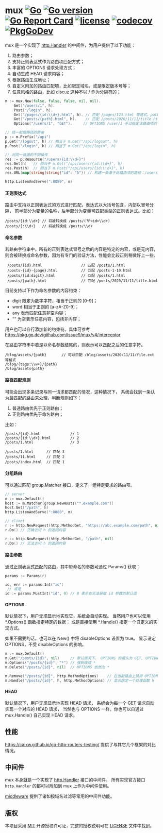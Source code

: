 mux
[![Go](https://github.com/issue9/mux/workflows/Go/badge.svg)](https://github.com/issue9/mux/actions?query=workflow%3AGo)
[![Go version](https://img.shields.io/github/go-mod/go-version/issue9/mux)](https://golang.org)
[![Go Report Card](https://goreportcard.com/badge/github.com/issue9/mux)](https://goreportcard.com/report/github.com/issue9/mux)
[![license](https://img.shields.io/github/license/issue9/mux)](LICENSE)
[![codecov](https://codecov.io/gh/issue9/mux/branch/master/graph/badge.svg)](https://codecov.io/gh/issue9/mux)
[![PkgGoDev](https://pkg.go.dev/badge/github.com/issue9/mux/v4)](https://pkg.go.dev/github.com/issue9/mux/v4)
======

mux 是一个实现了 [http.Handler](https://pkg.go.dev/net/http#Handler) 的中间件，为用户提供了以下功能：

1. 路由参数；
1. 支持正则表达式作为路由项匹配方式；
1. 丰富的 OPTIONS 请求处理方式；
1. 自动生成 HEAD 请求内容；
1. 根据路由生成地址；
1. 自定义附加的路由匹配项，比如限定域名，或是限定版本号等；
1. 任意风格的路由，比如 discuz 这种不以 / 作为分隔符的；

```go
m := mux.New(false, false, false, nil, nil).
    Get("/users/1", h).
    Post("/login", h).
    Get("/pages/{id:\\d+}.html", h). // 匹配 /pages/123.html 等格式，path = 123
    Get("/posts/{path}.html", h).    // 匹配 /posts/2020/11/11/title.html 等格式，path = 2020/11/11/title
    Options("/users/1", "GET").     // OPTIONS /user/1 手动指定该路由项的 OPTIONS 请求方法返回内容

// 统一前缀路径的路由
p := m.Prefix("/api")
p.Get("/logout", h) // 相当于 m.Get("/api/logout", h)
p.Post("/login", h) // 相当于 m.Get("/api/login", h)

// 对同一资源的不同操作
res := p.Resource("/users/{id:\\d+}")
res.Get(h)   // 相当于 m.Get("/api/users/{id:\\d+}", h)
res.Post(h)  // 相当于 m.Post("/api/users/{id:\\d+}", h)
res.URL(map[string]string{"id": "5"}) // 构建一条基于此路由项的路径：/users/5

http.ListenAndServe(":8080", m)
```

#### 正则表达式

路由中支持以正则表达式的方式进行匹配，表达式以大括号包含，内部以冒号分隔，
前半部分为变量的名称，后半部分为变量可匹配类型的正则表达式。比如：

```text
/posts/{id:\\d+} // 将被转换成 /posts/(?P<id>\\d+)
/posts/{:\\d+}   // 将被转换成 /posts/\\d+
```

#### 命名参数

若路由字符串中，所有的正则表达式冒号之后的内容是特定的内容，或是无内容，
则会被转换成命名参数，因为有专门的验证方法，性能会比较正则稍微好上一些。

```text
 /posts/{id}.html                  // 匹配 /posts/1.html
 /posts-{id}-{page}.html           // 匹配 /posts-1-10.html
 /posts/{id:digit}.html            // 匹配 /posts/1.html
 /posts/{path}.html                // 匹配 /posts/2020/11/11/title.html
```

目前支持以下作为命名参数的内容约束：

- digit 限定为数字字符，相当于正则的 [0-9]；
- word 相当于正则的 [a-zA-Z0-9]；
- any 表示匹配任意非空内容；
- "" 为空表示任意内容，包括非内容；

用户也可以自行添加新的约束符。具体可参考 <https://pkg.go.dev/github.com/issue9/mux/v4/interceptor>

在路由字符串中若是以命名参数结尾的，则表示可以匹配之后的任意字符。

```text
/blog/assets/{path}       // 可以匹配 /blog/assets/2020/11/11/file.ext 等格式
/blog/{tags:\\w+}/{path}
/blog/assets{path}
```

#### 路径匹配规则

可能会出现多条记录与同一请求都匹配的情况，这种情况下，
系统会找到一条认为最匹配的路由来处理，判断规则如下：

 1. 普通路由优先于正则路由；
 1. 正则路由优先于命名路由；

比如：

```text
/posts/{id}.html              // 1
/posts/{id:\\d+}.html         // 2
/posts/1.html                 // 3

/posts/1.html      // 匹配 3
/posts/11.html     // 匹配 2
/posts/index.html  // 匹配 1
```

#### 分组路由

可以通过匹配 group.Matcher 接口，定义了一组特定要求的路由项。

```go
// server
m := mux.Default()
host := m.Matcher(group.NewHosts("*.example.com"))
host.Get("/path", h)
http.ListenAndServe(":8080", m)

// client
r := http.NewRequest(http.MethodGet, "https://abc.example.com/path", nil)
r.Do() // 正确访问 h 的返回内容

r := http.NewRequest(http.MethodGet, "/path", nil)
r.Do() // 无法访问 h 的返回内容
```

#### 路由参数

通过正则表达式匹配的路由，其中带命名的参数可通过 Params() 获取：

```go
params := Params(r)

id, err := params.Int("id")
 // 或是
id := params.MustInt("id", 0) // 0 表示在无法获取 id 参数的默认值
```

#### OPTIONS

默认情况下，用户无须显示地实现它，系统会自动实现。
当然用户也可以使用 *.Options() 函数指定特定的数据；
或是直接使用 *.Handle() 指定一个自定义的实现方式。

如果不需要的话，也可以在 New() 中将 disableOptions 设置为 true。
显示设定 OPTIONS，不受 disableOptions 的影响。

```go
m := mux.Default()
m.Get("/posts/{id}", nil)     // 默认情况下， OPTIONS 的报头为 GET, OPTIONS
m.Options("/posts/{id}", "*") // 强制改成 *
m.Delete("/posts/{id}", nil)  // OPTIONS 依然为 *

m.Remove("/posts/{id}", http.MethodOptions)    // 在当前路由上禁用 OPTIONS
m.Handle("/posts/{id}", h, http.MethodOptions) // 显示指定一个处理函数 h
```

#### HEAD

 默认情况下，用户无须显示地实现 HEAD 请求，
 系统会为每一个 GET 请求自动实现一个对应的 HEAD 请求，
 当然也与 OPTIONS 一样，你也可以自通过 mux.Handle() 自己实现 HEAD 请求。

性能
----

<https://caixw.github.io/go-http-routers-testing/> 提供了与其它几个框架的对比情况。

中间件
----

mux 本身就是一个实现了 [http.Handler](https://godoc.org/net/http#Handler) 接口的中间件，
所有实现官方接口 `http.Handler` 的都可以附加到 mux 上作为中间件使用。

[middleware](https://github.com/issue9/middleware) 提供了诸如按域名过滤等常用的中间件功能。

版权
----

本项目采用 [MIT](https://opensource.org/licenses/MIT) 开源授权许可证，完整的授权说明可在 [LICENSE](LICENSE) 文件中找到。
